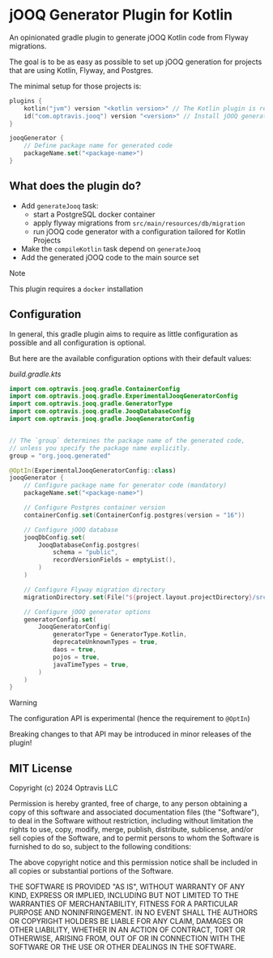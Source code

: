 # jOOQ Generator Plugin for Kotlin

An opinionated gradle plugin to generate jOOQ Kotlin code from Flyway migrations.

The goal is to be as easy as possible to set up jOOQ generation for projects that are using Kotlin, Flyway, and
Postgres.

The minimal setup for those projects is:

```kotlin
plugins {
    kotlin("jvm") version "<kotlin version>" // The Kotlin plugin is required
    id("com.optravis.jooq") version "<version>" // Install jOOQ generation plugin
}

jooqGenerator {
    // Define package name for generated code
    packageName.set("<package-name>")
}
```

## What does the plugin do?

* Add `generateJooq` task:
    * start a PostgreSQL docker container
    * apply flyway migrations from `src/main/resources/db/migration`
    * run jOOQ code generator with a configuration tailored for Kotlin Projects
* Make the `compileKotlin` task depend on `generateJooq`
* Add the generated jOOQ code to the main source set

> [!NOTE]
>
> This plugin requires a `docker` installation

## Configuration

In general, this gradle plugin aims to require as little configuration as possible and all configuration is optional.

But here are the available configuration options with their default values:

*build.gradle.kts*
```kotlin
import com.optravis.jooq.gradle.ContainerConfig
import com.optravis.jooq.gradle.ExperimentalJooqGeneratorConfig
import com.optravis.jooq.gradle.GeneratorType
import com.optravis.jooq.gradle.JooqDatabaseConfig
import com.optravis.jooq.gradle.JooqGeneratorConfig


// The `group` determines the package name of the generated code,
// unless you specify the package name explicitly.
group = "org.jooq.generated"

@OptIn(ExperimentalJooqGeneratorConfig::class)
jooqGenerator {
    // Configure package name for generator code (mandatory)
    packageName.set("<package-name>")

    // Configure Postgres container version
    containerConfig.set(ContainerConfig.postgres(version = "16"))

    // Configure jOOQ database
    jooqDbConfig.set(
        JooqDatabaseConfig.postgres(
            schema = "public",
            recordVersionFields = emptyList(),
        )
    )

    // Configure Flyway migration directory
    migrationDirectory.set(File("${project.layout.projectDirectory}/src/main/resources/db/migration"))

    // Configure jOOQ generator options
    generatorConfig.set(
        JooqGeneratorConfig(
            generatorType = GeneratorType.Kotlin,
            deprecateUnknownTypes = true,
            daos = true,
            pojos = true,
            javaTimeTypes = true,
        )
    )
}
```

> [!WARNING]
>
> The configuration API is experimental (hence the requirement to `@OptIn`)
>
> Breaking changes to that API may be introduced in minor releases of the plugin!

## MIT License

Copyright (c) 2024 Optravis LLC

Permission is hereby granted, free of charge, to any person obtaining a copy
of this software and associated documentation files (the "Software"), to deal
in the Software without restriction, including without limitation the rights
to use, copy, modify, merge, publish, distribute, sublicense, and/or sell
copies of the Software, and to permit persons to whom the Software is
furnished to do so, subject to the following conditions:

The above copyright notice and this permission notice shall be included in all
copies or substantial portions of the Software.

THE SOFTWARE IS PROVIDED "AS IS", WITHOUT WARRANTY OF ANY KIND, EXPRESS OR
IMPLIED, INCLUDING BUT NOT LIMITED TO THE WARRANTIES OF MERCHANTABILITY,
FITNESS FOR A PARTICULAR PURPOSE AND NONINFRINGEMENT. IN NO EVENT SHALL THE
AUTHORS OR COPYRIGHT HOLDERS BE LIABLE FOR ANY CLAIM, DAMAGES OR OTHER
LIABILITY, WHETHER IN AN ACTION OF CONTRACT, TORT OR OTHERWISE, ARISING FROM,
OUT OF OR IN CONNECTION WITH THE SOFTWARE OR THE USE OR OTHER DEALINGS IN THE
SOFTWARE.
